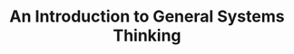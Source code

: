 ---
title: "An Introduction to General Systems Thinking"
showDate: false
draft: false
tags: ["classic","poem"]
link: "https://www.amazon.com/gp/product/0932633498/ref=ox_sc_act_title_2?smid=ATVPDKIKX0DER&psc=1"
read: ""
---